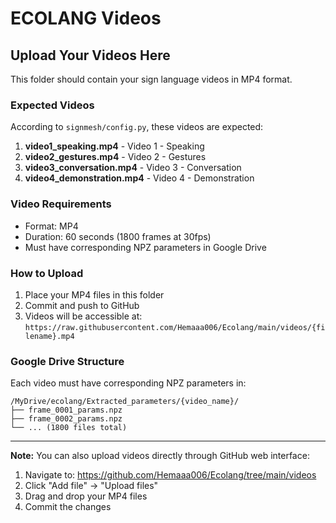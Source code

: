 # ECOLANG Videos

## Upload Your Videos Here

This folder should contain your sign language videos in MP4 format.

### Expected Videos

According to `signmesh/config.py`, these videos are expected:

1. **video1_speaking.mp4** - Video 1 - Speaking
2. **video2_gestures.mp4** - Video 2 - Gestures
3. **video3_conversation.mp4** - Video 3 - Conversation
4. **video4_demonstration.mp4** - Video 4 - Demonstration

### Video Requirements

- Format: MP4
- Duration: 60 seconds (1800 frames at 30fps)
- Must have corresponding NPZ parameters in Google Drive

### How to Upload

1. Place your MP4 files in this folder
2. Commit and push to GitHub
3. Videos will be accessible at: `https://raw.githubusercontent.com/Hemaaa006/Ecolang/main/videos/{filename}.mp4`

### Google Drive Structure

Each video must have corresponding NPZ parameters in:
```
/MyDrive/ecolang/Extracted_parameters/{video_name}/
├── frame_0001_params.npz
├── frame_0002_params.npz
└── ... (1800 files total)
```

---

**Note:** You can also upload videos directly through GitHub web interface:
1. Navigate to: https://github.com/Hemaaa006/Ecolang/tree/main/videos
2. Click "Add file" → "Upload files"
3. Drag and drop your MP4 files
4. Commit the changes
